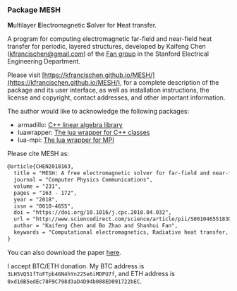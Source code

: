 ### Package MESH
**M**ultilayer **E**lectromagnetic **S**olver for **H**eat transfer.

A program for computing electromagnetic far-field and near-field heat transfer for periodic, layered
structures, developed by Kaifeng Chen (<kfrancischen@gmail.com>) of the
[Fan group](http://web.stanford.edu/group/fan/) in the Stanford Electrical Engineering Department.

Please visit [https://kfrancischen.github.io/MESH/](https://kfrancischen.github.io/MESH/), for a complete
description of the package and its user interface, as well as
installation instructions, the license and copyright, contact
addresses, and other important information.

The author would like to acknowledge the following packages:
* armadillo: [C++ linear algebra library](http://arma.sourceforge.net/)
* luawrapper: [The lua wrapper for C++ classes](https://bitbucket.org/alexames/luawrapper/src)
* lua-mpi: [The lua wrapper for MPI](https://github.com/jzrake/lua-mpi)

Please cite MESH as:

```latex
@article{CHEN2018163,
  title = "MESH: A free electromagnetic solver for far-field and near-field radiative heat transfer for layered periodic structures",
  journal = "Computer Physics Communications",
  volume = "231",
  pages = "163 - 172",
  year = "2018",
  issn = "0010-4655",
  doi = "https://doi.org/10.1016/j.cpc.2018.04.032",
  url = "http://www.sciencedirect.com/science/article/pii/S0010465518301486",
  author = "Kaifeng Chen and Bo Zhao and Shanhui Fan",
  keywords = "Computational electromagnetics, Radiative heat transfer, Rigorous coupled wave analysis, Scattering matrix method, Fourier model method"
}
```
You can also download the paper [here](doc/paper.pdf).

I accept BTC/ETH donation. My BTC address is `3LH5VQ51fToFTpb46N4hYn225e6iMDPU7f`, and ETH address is `0xd16B5edEc78F9C798d3aD4D94b008ED091722bEC`.
